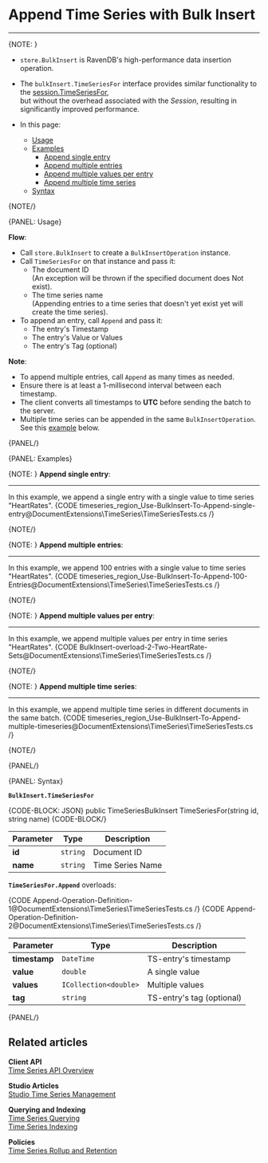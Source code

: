 ﻿# Append Time Series with Bulk Insert

---

{NOTE: }

* `store.BulkInsert` is RavenDB's high-performance data insertion operation.  

* The `bulkInsert.TimeSeriesFor` interface provides similar functionality to the [session.TimeSeriesFor](../../../../document-extensions/timeseries/client-api/session/append),  
  but without the overhead associated with the _Session_, resulting in significantly improved performance.

* In this page:  
  * [Usage](../../../../document-extensions/timeseries/client-api/bulk-insert/append-in-bulk#usage)  
  * [Examples](../../../../document-extensions/timeseries/client-api/bulk-insert/append-in-bulk#examples)
      * [Append single entry](../../../../document-extensions/timeseries/client-api/bulk-insert/append-in-bulk#append-single-entry)
      * [Append multiple entries](../../../../document-extensions/timeseries/client-api/bulk-insert/append-in-bulk#append-multiple-entries)
      * [Append multiple values per entry](../../../../document-extensions/timeseries/client-api/bulk-insert/append-in-bulk#append-multiple-values-per-entry)
      * [Append multiple time series](../../../../document-extensions/timeseries/client-api/bulk-insert/append-in-bulk#append-multiple-time-series) 
  * [Syntax](../../../../document-extensions/timeseries/client-api/bulk-insert/append-in-bulk#syntax)

{NOTE/}

{PANEL: Usage}

**Flow**:

* Call `store.BulkInsert` to create a `BulkInsertOperation` instance.
* Call `TimeSeriesFor` on that instance and pass it:
    * The document ID  
      (An exception will be thrown if the specified document does Not exist).
    * The time series name  
      (Appending entries to a time series that doesn't yet exist yet will create the time series).
* To append an entry, call `Append` and pass it:
    * The entry's Timestamp
    * The entry's Value or Values
    * The entry's Tag (optional)

**Note**:

* To append multiple entries, call `Append` as many times as needed.
* Ensure there is at least a 1-millisecond interval between each timestamp.
* The client converts all timestamps to **UTC** before sending the batch to the server.
* Multiple time series can be appended in the same `BulkInsertOperation`. See this [example](../../../../document-extensions/timeseries/client-api/bulk-insert/append-in-bulk#append-multiple-time-series) below.

{PANEL/}

{PANEL: Examples}

{NOTE: }
<a id="append-single-entry" /> __Append single entry__:

---
In this example, we append a single entry with a single value to time series "HeartRates". 
{CODE timeseries_region_Use-BulkInsert-To-Append-single-entry@DocumentExtensions\TimeSeries\TimeSeriesTests.cs /}

{NOTE/}

{NOTE: }
<a id="append-multiple-entries" /> __Append multiple entries__:

---
In this example, we append 100 entries with a single value to time series "HeartRates". 
{CODE timeseries_region_Use-BulkInsert-To-Append-100-Entries@DocumentExtensions\TimeSeries\TimeSeriesTests.cs /}

{NOTE/}

{NOTE: }
<a id="append-multiple-values-per-entry" /> __Append multiple values per entry__:

---
In this example, we append multiple values per entry in time series "HeartRates".
{CODE BulkInsert-overload-2-Two-HeartRate-Sets@DocumentExtensions\TimeSeries\TimeSeriesTests.cs /}  

{NOTE/}

{NOTE: }
<a id="append-multiple-time-series" /> __Append multiple time series__:

---
In this example, we append multiple time series in different documents in the same batch.
{CODE timeseries_region_Use-BulkInsert-To-Append-multiple-timeseries@DocumentExtensions\TimeSeries\TimeSeriesTests.cs /}

{NOTE/}

{PANEL/}

{PANEL: Syntax}

**`BulkInsert.TimeSeriesFor`**

{CODE-BLOCK: JSON}
public TimeSeriesBulkInsert TimeSeriesFor(string id, string name)
{CODE-BLOCK/}

| Parameter   | Type     | Description      |
|-------------|----------|------------------|
| **id**      | `string` | Document ID      |
| **name**    | `string` | Time Series Name |

**`TimeSeriesFor.Append`** overloads:

{CODE Append-Operation-Definition-1@DocumentExtensions\TimeSeries\TimeSeriesTests.cs /}
{CODE Append-Operation-Definition-2@DocumentExtensions\TimeSeries\TimeSeriesTests.cs /}

| Parameter     | Type                  | Description               |
|---------------|-----------------------|---------------------------|
| **timestamp** | `DateTime`            | TS-entry's timestamp      |
| **value**     | `double`              | A single value            |
| **values**    | `ICollection<double>` | Multiple values           |
| **tag**       | `string`              | TS-entry's tag (optional) |

{PANEL/}

## Related articles

**Client API**  
[Time Series API Overview](../../../../document-extensions/timeseries/client-api/overview)  

**Studio Articles**  
[Studio Time Series Management](../../../../studio/database/document-extensions/time-series)  

**Querying and Indexing**  
[Time Series Querying](../../../../document-extensions/timeseries/querying/overview-and-syntax)  
[Time Series Indexing](../../../../document-extensions/timeseries/indexing)  

**Policies**  
[Time Series Rollup and Retention](../../../../document-extensions/timeseries/rollup-and-retention)  
